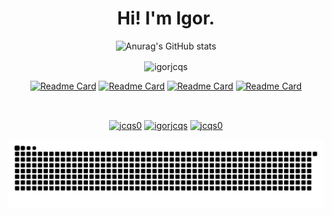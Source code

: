 <h1 align="center">Hi! I'm Igor.</h1>
<div align="center">
  
![Anurag's GitHub stats](https://github-readme-stats.vercel.app/api?username=igorjcqs&show_icons=true&theme=vue-dark&include_all_commits=true&count_private=true)
<p><img align="center" src="https://github-readme-stats.vercel.app/api/top-langs?username=igorjcqs&show_icons=true&&theme=vue-dark&layout=compact" alt="igorjcqs" /></p>
  
[![Readme Card](https://github-readme-stats.vercel.app/api/pin/?username=igorjcqs&repo=sttey-bungeeutils&theme=vue-dark)](https://github.com/igorjcqs/sttey-bungeeutils)
[![Readme Card](https://github-readme-stats.vercel.app/api/pin/?username=igorjcqs&repo=sttey-loginsystem&theme=vue-dark)](https://github.com/igorjcqs/sttey-loginsystem)
[![Readme Card](https://github-readme-stats.vercel.app/api/pin/?username=igorjcqs&repo=sttey-lobby&theme=vue-dark)](https://github.com/igorjcqs/sttey-lobby)
[![Readme Card](https://github-readme-stats.vercel.app/api/pin/?username=igorjcqs&repo=sttey-hardcoregames&theme=vue-dark)](https://github.com/igorjcqs/sttey-hardcoregames)

</br>

<p align="center">
<a href="https://twitter.com/jcqs0" target="blank"><img align="center" src="https://raw.githubusercontent.com/rahuldkjain/github-profile-readme-generator/master/src/images/icons/Social/twitter.svg" alt="jcqs0" height="30" width="40" /></a>
<a href="https://linkedin.com/in/igorjcqs" target="blank"><img align="center" src="https://raw.githubusercontent.com/rahuldkjain/github-profile-readme-generator/master/src/images/icons/Social/linked-in-alt.svg" alt="igorjcqs" height="30" width="40" /></a>
<a href="https://instagram.com/jcqs0" target="blank"><img align="center" src="https://raw.githubusercontent.com/rahuldkjain/github-profile-readme-generator/master/src/images/icons/Social/instagram.svg" alt="jcqs0" height="30" width="40" /></a>
</p>

![Snake animation](https://github.com/igorjcqs/igorjcqs/blob/output/github-contribution-grid-snake.svg)
</div>
